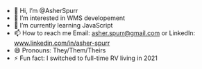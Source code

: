 - 👋 Hi, I’m @AsherSpurr
- 👀 I’m interested in WMS developement 
- 🌱 I’m currently learning JavaScript
- 📫 How to reach me Email: asher.spurr@gmail.com or LinkedIn: www.linkedin.com/in/asher-spurr
- 😄 Pronouns: They/Them/Theirs
- ⚡ Fun fact: I switched to full-time RV living in 2021

<!---
AsherSpurr/AsherSpurr is a ✨ special ✨ repository because its `README.md` (this file) appears on your GitHub profile.
You can click the Preview link to take a look at your changes.
--->
